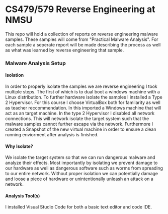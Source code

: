 # CS479/579 Reverse Engineering at NMSU

This repo will hold a collection of reports on reverse engineering malware samples. These samples will come from  "Practical Malware Analysis". For each sample a seperate report will be made describing the process as well as what was learned by reverse engineering that sample. 

### Malware Analysis Setup
####  Isolation
In order to properly isolate the samples we are reverse engineering I took multiple steps. The first of which is to dual boot a windows machine with a Linux distribution. To further hardware isolate the samples I installed a Type 2 Hypervisor. For this course I choose VirtualBox both for familarity as well as teacher reccommendation. In this imported a Windows machine that will act as an target machine. In the type 2 Hypervisor I disabled all network connections. This will network isolate the target system such that the malware samples cannot further escape via the network. Furthermore I created a Snapshot of the new virtual machine in order to ensure a clean running enviorment after analysis is finished.

#### Why Isolate?
We isolate the target system so that we can run dangerous malware and analyze their effects. Most importantly by isolating we prevent damage to our hardware as well as dangerous software such as worms from spreading to our entire network. Without proper isolation we can potentially damage and loose a piece of hardware or unintentionally unleash an attack on a network. 

#### Analysis Tool(s)

I installed Visual Studio Code for both a basic text editor and code IDE. 

